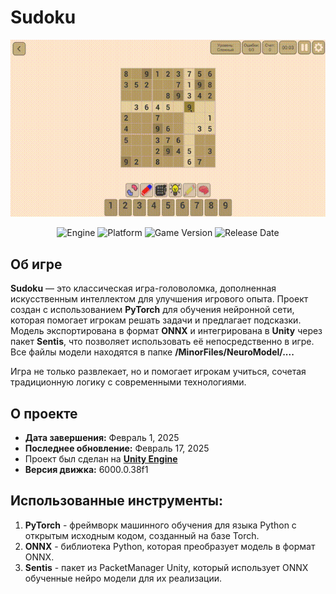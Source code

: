 # Sudoku

<p align="center">
   <img src="https://github.com/jorick337/Sudoku/blob/main/MinorFiles/Images(my)/Gameplay.gif">
</p>

<p align="center">
   <img src="https://img.shields.io/badge/Engine-Unity%206000.0.38f1-blueviolet?style=&logo=unity" alt="Engine">
   <img src="https://img.shields.io/badge/Platform-Windows, Linux, MacOs %20-brightgreen?style=&logo=android" alt="Platform">
   <img src="https://img.shields.io/badge/Version-1.0.1-blue" alt="Game Version">
   <img src="https://img.shields.io/badge/Release Date-17.02.2025-red" alt="Release Date">
</p>

## Об игре

**Sudoku** — это классическая игра-головоломка, дополненная искусственным интеллектом для улучшения игрового опыта. 
Проект создан с использованием **PyTorch** для обучения нейронной сети, которая помогает игрокам решать задачи и предлагает подсказки. Модель экспортирована в формат **ONNX** и интегрирована в **Unity** через пакет **Sentis**, что позволяет использовать её непосредственно в игре. Все файлы модели находятся в папке **/MinorFiles/NeuroModel/....**

Игра не только развлекает, но и помогает игрокам учиться, сочетая традиционную логику с современными технологиями.

## О проекте

* **Дата завершения:** Февраль 1, 2025
* **Последнее обновление:** Февраль 17, 2025
* Проект был сделан на **[Unity Engine](https://unity.com/)**
* **Версия движка:** 6000.0.38f1

## Использованные инструменты:

1. **PyTorch** - фреймворк машинного обучения для языка Python с открытым исходным кодом, созданный на базе Torch.
2. **ONNX** - библиотека Python, которая преобразует модель в формат ONNX.
2. **Sentis** - пакет из PacketManager Unity, который использует ONNX обученные нейро модели для их реализации.
